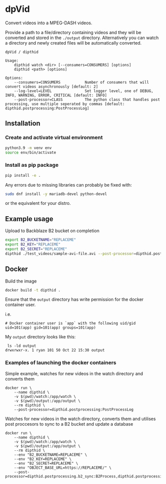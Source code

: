 # dpVid

Convert videos into a MPEG-DASH videos. 

Provide a path to a file/directory containing videos and they will be converted and stored in the `./output` directory.
Alternatively you can watch a directory and newly created files will be automatically converted.

```
dpVid / dipthid

Usage:
    dipthid watch <dir> [--consumers=CONSUMERS] [options]
    dipthid <path> [options]

Options:
    --consumers=CONSUMERS           Number of consumers that will convert videos asynchronously [default: 2]
    --log-level=LEVEL               Set logger level, one of DEBUG, INFO, WARNING, ERROR, CRITICAL [default: INFO]
    --post-processor=CLASS          The python class that handles post processing, use multiple seperated by commas [default: dipthid.postprocessing:PostProcessLog]
```

## Installation

### Create and activate virtual environment

```bash
python3.9 -m venv env
source env/bin/activate
```

### Install as pip package

```bash
pip install -e .
```

Any errors due to missing libraries can probably be fixed with:

```bash
sudo dnf install -y mariadb-devel python-devel
```

or the equivalent for your distro.

## Example usage

Upload to Backblaze B2 bucket on completion

```bash
export B2_BUCKETNAME="REPLACEME"
export B2_KEY="REPLACEME"
export B2_SECRET="REPLACEME"
dipthid ./test_videos/sample-avi-file.avi --post-processor=dipthid.postprocessing.b2_sync:B2Process
```


## Docker

Build the image
```bash
docker build -t dipthid .
```

Ensure that the `output` directory has write permission for the docker container user.

i.e.

```
# Docker container user is `app` with the following uid/gid
uid=101(app) gid=101(app) groups=101(app)
```

My `output` directory looks like this:

```
 ls -ld output
drwxrwxr-x. 1 ryan 101 50 Oct 22 15:30 output
```


### Examples of launching the docker containers

Simple example, watches for new videos in the watch directory and converts them
```
docker run \
    --name dipthid \
    -v $(pwd)/watch:/app/watch \
    -v $(pwd)/output:/app/output \
    --rm dipthid \
    --post-processor=dipthid.postprocessing:PostProcessLog
```

Watches for new videos in the watch directory, converts them and utilises post proccesors to sync to a B2 bucket and update a database
```
docker run \
    --name dipthid \
    -v $(pwd)/watch:/app/watch \
    -v $(pwd)/output:/app/output \
    --rm dipthid \
    --env "B2_BUCKETNAME=REPLACEME" \
    --env "B2_KEY=REPLACEME" \
    --env "B2_SECRET=REPLACEME" \
    --env "OBJECT_BASE_URL=https://REPLACEME/" \
    --post-processor=dipthid.postprocessing.b2_sync:B2Process,dipthid.postprocessing.dbupdate:UpdateDB
```
